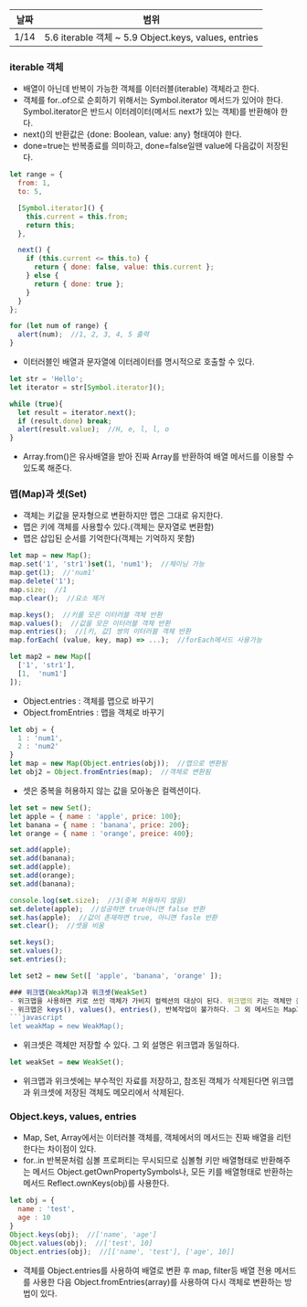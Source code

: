 날짜 | 범위
--- | ---
1/14 | 5.6 iterable 객체 ~ 5.9 Object.keys, values, entries

### iterable 객체
- 배열이 아닌데 반복이 가능한 객체를 이터러블(iterable) 객체라고 한다.
- 객체를 for..of으로 순회하기 위해서는 Symbol.iterator 메서드가 있어야 한다. Symbol.iterator은 반드시 이터레이터(메서드 next가 있는 객체)를 반환해야 한다.
- next()의 반환값은 {done: Boolean, value: any} 형태여야 한다.
- done=true는 반복종료를 의미하고, done=false일땐 value에 다음값이 저장된다.
```javascript
let range = {
  from: 1,
  to: 5,

  [Symbol.iterator]() {
    this.current = this.from;
    return this;
  },

  next() {
    if (this.current <= this.to) {
      return { done: false, value: this.current };
    } else {
      return { done: true };
    }
  }
};

for (let num of range) {
  alert(num);  //1, 2, 3, 4, 5 출력
}
```

- 이터러블인 배열과 문자열에 이터레이터를 명시적으로 호출할 수 있다.
```javascript
let str = 'Hello';
let iterator = str[Symbol.iterator]();

while (true){
  let result = iterator.next();
  if (result.done) break;
  alert(result.value);  //H, e, l, l, o
}
```

- Array.from()은 유사배열을 받아 진짜 Array를 반환하여 배열 메서드를 이용할 수 있도록 해준다.

### 맵(Map)과 셋(Set)
- 객체는 키값을 문자형으로 변환하지만 맵은 그대로 유지한다.
- 맵은 키에 객체를 사용할수 있다.(객체는 문자열로 변환함)
- 맵은 삽입된 순서를 기억한다(객체는 기억하지 못함)
```javascript
let map = new Map();
map.set('1', 'str1')set(1, 'num1');  //체이닝 가능
map.get(1);  //'num1'
map.delete('1');
map.size;  //1
map.clear();  //요소 제거

map.keys();  //키를 모은 이터러블 객체 반환
map.values();  //값을 모은 이터러블 객체 반환
map.entries();  //[키, 값] 쌍의 이터러블 객체 반환
map.forEach( (value, key, map) => ...);  //forEach메서드 사용가능

let map2 = new Map([
  ['1', 'str1'],
  [1,  'num1']
]);
```
- Object.entries : 객체를 맵으로 바꾸기
- Object.fromEntries : 맵을 객체로 바꾸기
```javascript
let obj = {
  1 : 'num1',
  2 : 'num2'
}
let map = new Map(Object.entries(obj));  //맵으로 변환됨
let obj2 = Object.fromEntries(map);  //객체로 변환됨
```
- 셋은 중복을 허용하지 않는 값을 모아놓은 컬렉션이다.
```javascript
let set = new Set();
let apple = { name : 'apple', price: 100};
let banana = { name : 'banana', price: 200};
let orange = { name : 'orange', preice: 400};

set.add(apple);
set.add(banana);
set.add(apple);
set.add(orange);
set.add(banana);

console.log(set.size);  //3(중복 허용하지 않음)
set.delete(apple);  //성공하면 true아니면 false 반환
set.has(apple);  //값이 존재하면 true, 아니면 fasle 반환
set.clear();  //셋을 비움

set.keys();
set.values();
set.entries();

let set2 = new Set([ 'apple', 'banana', 'orange' ]);

### 위크맵(WeakMap)과 위크셋(WeakSet)
- 위크맵을 사용하면 키로 쓰인 객체가 가비지 컬렉션의 대상이 된다. 위크맵의 키는 객체만 올수 있다.
- 위크맵은 keys(), values(), entries(), 반복작업이 불가하다. 그 외 메서드는 Map과 동일하게 사용할 수 있다.
```javascript
let weakMap = new WeakMap();
```
- 위크셋은 객체만 저장할 수 있다. 그 외 설명은 위크맵과 동일하다.
```javascript
let weakSet = new WeakSet();
```
- 위크맵과 위크셋에는 부수적인 자료를 저장하고, 참조된 객체가 삭제된다면 위크맵과 위크셋에 저장된 객체도 메모리에서 삭제된다.

### Object.keys, values, entries
- Map, Set, Array에서는 이터러블 객체를, 객체에서의 메서드는 진짜 배열을 리턴한다는 차이점이 있다.
- for..in 반복문처럼 심볼 프로퍼티는 무시되므로 심볼형 키만 배열형태로 반환해주는 메서드 Object.getOwnPropertySymbols나, 모든 키를 배열형태로 반환하는 메서드 Reflect.ownKeys(obj)를 사용한다.
```javascript
let obj = {
  name : 'test',
  age : 10
}
Object.keys(obj);  //['name', 'age']
Object.values(obj);  //['test', 10]
Object.entries(obj);  //[['name', 'test'], ['age', 10]]
```
- 객체를 Object.entries를 사용하여 배열로 변환 후 map, filter등 배열 전용 메서드를 사용한 다음 Object.fromEntries(array)를 사용하여 다시 객체로 변환하는 방법이 있다.

